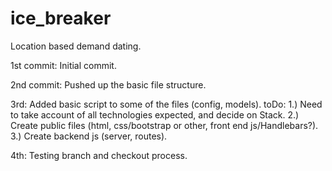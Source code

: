# ice_breaker
Location based demand dating.

1st commit:
	Initial commit.

2nd commit:
	Pushed up the basic file structure.

3rd:
	Added basic script to some of the files (config, models). 
		toDo: 
		1.) Need to take account of all technologies expected, and decide on Stack.
		2.) Create public files (html, css/bootstrap or other, front end js/Handlebars?).
		3.) Create backend js (server, routes).

4th:
	Testing branch and checkout process.
